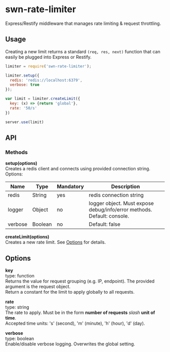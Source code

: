 # swn-rate-limiter
Express/Restify middleware that manages rate limiting &amp; request throttling.

## Usage

Creating a new limit returns a standard `(req, res, next)` function that can easily be plugged into Express or Restify.

````javascript
limiter = require('swn-rate-limiter');

limiter.setup({
  redis: 'redis://localhost:6379',
  verbose: true
});

var limit = limiter.createLimit({
  key: (x) => {return 'global'},
  rate: '50/s'
})

server.use(limit)
````


## API

### Methods

**setup(options)**  
Creates a redis client and connects using provided connection string.  
Options:

Name    | Type    | Mandatory | Description
--------|---------|-----------|-------------
redis   | String  | yes       | redis connection string
logger  | Object  | no        | logger object. Must expose debug/info/error methods. Default: console.
verbose | Boolean | no        | Default: false



**createLimit(options)**  
Creates a new rate limit. See [Options](#options) for details.



## Options

**key**  
type: function  
Returns the value for request grouping (e.g. IP, endpoint). The provided argument is the request object.  
Return a constant for the limit to apply globally to all requests.

**rate**  
type: string  
The rate to apply. Must be in the form **number of requests** *slash* **unit of time**.  
Accepted time units: 's' (second), 'm' (minute), 'h' (hour), 'd' (day).

**verbose**  
type: boolean  
Enable/disable verbose logging. Overwrites the global setting.
